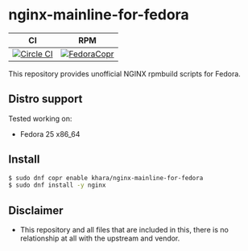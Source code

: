 # nginx-mainline-for-fedora


| CI         | RPM        |
|:----------:|:----------:|
| [![Circle CI](https://circleci.com/gh/kazuhisya/nginx-mainline-for-fedora/tree/master.svg?style=shield)](https://circleci.com/gh/kazuhisya/nginx-mainline-for-fedora/tree/master) | [![FedoraCopr](https://copr.fedorainfracloud.org/coprs/khara/nginx-mainline-for-fedora/package/nginx/status_image/last_build.png)](https://copr.fedorainfracloud.org/coprs/khara/nginx-mainline-for-fedora/) |


This repository provides unofficial NGINX rpmbuild scripts for Fedora.

## Distro support

Tested working on:

- Fedora 25 x86_64

## Install

```bash
$ sudo dnf copr enable khara/nginx-mainline-for-fedora
$ sudo dnf install -y nginx
```

## Disclaimer

- This repository and all files that are included in this, there is no relationship at all with the upstream and vendor.

